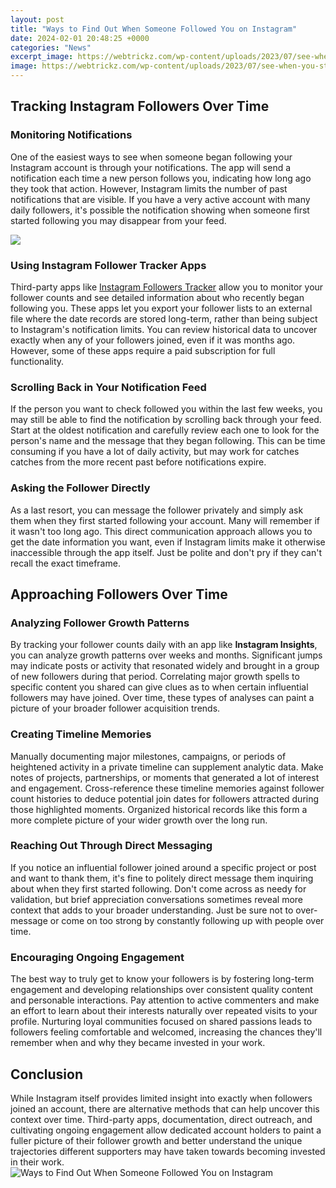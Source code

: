 ```yaml
---
layout: post
title: "Ways to Find Out When Someone Followed You on Instagram"
date: 2024-02-01 20:48:25 +0000
categories: "News"
excerpt_image: https://webtrickz.com/wp-content/uploads/2023/07/see-when-you-started-following-someone-instagram.png
image: https://webtrickz.com/wp-content/uploads/2023/07/see-when-you-started-following-someone-instagram.png
---
```


## Tracking Instagram Followers Over Time
### Monitoring Notifications
One of the easiest ways to see when someone began following your Instagram account is through your notifications. The app will send a notification each time a new person follows you, indicating how long ago they took that action. However, Instagram limits the number of past notifications that are visible. If you have a very active account with many daily followers, it's possible the notification showing when someone first started following you may disappear from your feed.

![](https://qph.cf2.quoracdn.net/main-qimg-22b6dd94b80b24db56d56681a21d7251-lq)
### Using Instagram Follower Tracker Apps 
Third-party apps like [Instagram Followers Tracker](https://yt.io.vn/collection/ackman) allow you to monitor your follower counts and see detailed information about who recently began following you. These apps let you export your follower lists to an external file where the date records are stored long-term, rather than being subject to Instagram's notification limits. You can review historical data to uncover exactly when any of your followers joined, even if it was months ago. However, some of these apps require a paid subscription for full functionality.
### Scrolling Back in Your Notification Feed
If the person you want to check followed you within the last few weeks, you may still be able to find the notification by scrolling back through your feed. Start at the oldest notification and carefully review each one to look for the person's name and the message that they began following. This can be time consuming if you have a lot of daily activity, but may work for catches catches from the more recent past before notifications expire. 
### Asking the Follower Directly
As a last resort, you can message the follower privately and simply ask them when they first started following your account. Many will remember if it wasn't too long ago. This direct communication approach allows you to get the date information you want, even if Instagram limits make it otherwise inaccessible through the app itself. Just be polite and don't pry if they can't recall the exact timeframe.
## Approaching Followers Over Time
### Analyzing Follower Growth Patterns
By tracking your follower counts daily with an app like **Instagram Insights**, you can analyze growth patterns over weeks and months. Significant jumps may indicate posts or activity that resonated widely and brought in a group of new followers during that period. Correlating major growth spells to specific content you shared can give clues as to when certain influential followers may have joined. Over time, these types of analyses can paint a picture of your broader follower acquisition trends.
### Creating Timeline Memories 
Manually documenting major milestones, campaigns, or periods of heightened activity in a private timeline can supplement analytic data. Make notes of projects, partnerships, or moments that generated a lot of interest and engagement. Cross-reference these timeline memories against follower count histories to deduce potential join dates for followers attracted during those highlighted moments. Organized historical records like this form a more complete picture of your wider growth over the long run.
### Reaching Out Through Direct Messaging
If you notice an influential follower joined around a specific project or post and want to thank them, it's fine to politely direct message them inquiring about when they first started following. Don't come across as needy for validation, but brief appreciation conversations sometimes reveal more context that adds to your broader understanding. Just be sure not to over-message or come on too strong by constantly following up with people over time.
### Encouraging Ongoing Engagement  
The best way to truly get to know your followers is by fostering long-term engagement and developing relationships over consistent quality content and personable interactions. Pay attention to active commenters and make an effort to learn about their interests naturally over repeated visits to your profile. Nurturing loyal communities focused on shared passions leads to followers feeling comfortable and welcomed, increasing the chances they'll remember when and why they became invested in your work.
## Conclusion
While Instagram itself provides limited insight into exactly when followers joined an account, there are alternative methods that can help uncover this context over time. Third-party apps, documentation, direct outreach, and cultivating ongoing engagement allow dedicated account holders to paint a fuller picture of their follower growth and better understand the unique trajectories different supporters may have taken towards becoming invested in their work.
![Ways to Find Out When Someone Followed You on Instagram](https://webtrickz.com/wp-content/uploads/2023/07/see-when-you-started-following-someone-instagram.png)